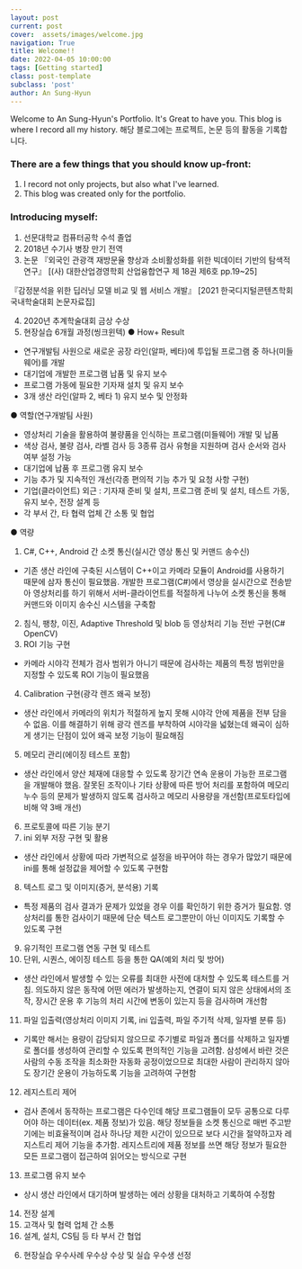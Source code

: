 ```yaml
---
layout: post
current: post
cover:  assets/images/welcome.jpg
navigation: True
title: Welcome!!
date: 2022-04-05 10:00:00
tags: [Getting started]
class: post-template
subclass: 'post'
author: An Sung-Hyun
---
```


Welcome to An Sung-Hyun's Portfolio. It's Great to have you.
This blog is where I record all my history.
해당 블로그에는 프로젝트, 논문 등의 활동을 기록합니다.

### There are a few things that you should know up-front:
1. I record not only projects, but also what I've learned.
2. This blog was created only for the portfolio.

### Introducing myself:
1. 선문대학교 컴퓨터공학 수석 졸업
2. 2018년 수기사 병장 만기 전역
3. 논문
『외국인 관광객 재방문율 향상과 소비활성화를 위한 빅데이터 기반의 탐색적 연구』
[(사) 대한산업경영학회 산업융합연구 제 18권 제6호 pp.19~25]

『감정분석을 위한 딥러닝 모델 비교 및 웹 서비스 개발』
[2021 한국디지털콘텐츠학회 국내학술대회 논문자료집]

4. 2020년 추계학술대회 금상 수상
5. 현장실습 6개월 과정(씽크윈텍)
● How+ Result
- 연구개발팀 사원으로 새로운 공장 라인(알파, 베타)에 투입될 프로그램 중 하나(미들웨어)를 개발
- 대기업에 개발한 프로그램 납품 및 유지 보수
- 프로그램 가동에 필요한 기자재 설치 및 유지 보수
- 3개 생산 라인(알파 2, 베타 1) 유지 보수 및 안정화

● 역할(연구개발팀 사원)
- 영상처리 기술을 활용하여 불량품을 인식하는 프로그램(미들웨어) 개발 및 납품
- 색상 검사, 불량 검사, 라벨 검사 등 3종류 검사 유형을 지원하며 검사 순서와 검사 여부 설정 가능
- 대기업에 납품 후 프로그램 유지 보수
- 기능 추가 및 지속적인 개선(각종 편의적 기능 추가 및 요청 사항 구현)
- 기업(클라이언트) 외근 : 기자재 준비 및 설치, 프로그램 준비 및 설치, 테스트 가동, 유지 보수, 전장 설계 등
- 각 부서 간, 타 협력 업체 간 소통 및 협업

● 역량
1) C#, C++, Android 간 소켓 통신(실시간 영상 통신 및 커맨드 송수신)
- 기존 생산 라인에 구축된 시스템이 C++이고 카메라 모듈이 Android를 사용하기 때문에 삼자 통신이 필요했음. 개발한 프로그램(C#)에서 영상을 실시간으로 전송받아 영상처리를 하기 위해서 서버-클라이언트를 적절하게 나누어 소켓 통신을 통해 커맨드와 이미지 송수신 시스템을 구축함
2) 침식, 팽창, 이진, Adaptive Threshold 및 blob 등 영상처리 기능 전반 구현(C# OpenCV)
3) ROI 기능 구현
- 카메라 시야각 전체가 검사 범위가 아니기 때문에 검사하는 제품의 특정 범위만을 지정할 수 있도록 ROI 기능이 필요했음
4) Calibration 구현(광각 렌즈 왜곡 보정)
- 생산 라인에서 카메라의 위치가 적절하게 높지 못해 시야각 안에 제품을 전부 담을 수 없음. 이를 해결하기 위해 광각 렌즈를 부착하여 시야각을 넓혔는데 왜곡이 심하게 생기는 단점이 있어 왜곡 보정 기능이 필요해짐
5) 메모리 관리(에이징 테스트 포함)
- 생산 라인에서 양산 체재에 대응할 수 있도록 장기간 연속 운용이 가능한 프로그램을 개발해야 했음. 잘못된 조작이나 기타 상황에 따른 방어 처리를 포함하여 메모리 누수 등의 문제가 발생하지 않도록 검사하고 메모리 사용량을 개선함(프로토타입에 비해 약 3배 개선)
6) 프로토콜에 따른 기능 분기
7) ini 외부 저장 구현 및 활용
- 생산 라인에서 상황에 따라 가변적으로 설정을 바꾸어야 하는 경우가 많았기 때문에 ini를 통해 설정값을 제어할 수 있도록 구현함
8) 텍스트 로그 및 이미지(증거, 분석용) 기록
- 특정 제품의 검사 결과가 문제가 있었을 경우 이를 확인하기 위한 증거가 필요함. 영상처리를 통한 검사이기 때문에 단순 텍스트 로그뿐만이 아닌 이미지도 기록할 수 있도록 구현
9) 유기적인 프로그램 연동 구현 및 테스트
10) 단위, 시퀀스, 에이징 테스트 등을 통한 QA(예외 처리 및 방어)
- 생산 라인에서 발생할 수 있는 오류를 최대한 사전에 대처할 수 있도록 테스트를 거침. 의도하지 않은 동작에 어떤 에러가 발생하는지, 연결이 되지 않은 상태에서의 조작, 장시간 운용 후 기능의 처리 시간에 변동이 있는지 등을 검사하며 개선함
11) 파일 입출력(영상처리 이미지 기록, ini 입출력, 파일 주기적 삭제, 일자별 분류 등)
- 기록만 해서는 용량이 감당되지 않으므로 주기별로 파일과 폴더를 삭제하고 일자별로 폴더를 생성하여 관리할 수 있도록 편의적인 기능을 고려함. 삼성에서 바란 것은 사람의 수동 조작을 최소화한 자동화 공정이었으므로 최대한 사람이 관리하지 않아도 장기간 운용이 가능하도록 기능을 고려하여 구현함
12) 레지스트리 제어
- 검사 존에서 동작하는 프로그램은 다수인데 해당 프로그램들이 모두 공통으로 다루어야 하는 데이터(ex. 제품 정보)가 있음. 해당 정보들을 소켓 통신으로 매번 주고받기에는 비효율적이며 검사 하나당 제한 시간이 있으므로 보다 시간을 절약하고자 레지스트리 제어 기능을 추가함. 레지스트리에 제품 정보를 쓰면 해당 정보가 필요한 모든 프로그램이 접근하여 읽어오는 방식으로 구현
13) 프로그램 유지 보수
- 상시 생산 라인에서 대기하며 발생하는 에러 상황을 대처하고 기록하여 수정함
14) 전장 설계
15) 고객사 및 협력 업체 간 소통
16) 설계, 설치, CS팀 등 타 부서 간 협업

6. 현장실습 우수사례 우수상 수상 및 실습 우수생 선정
